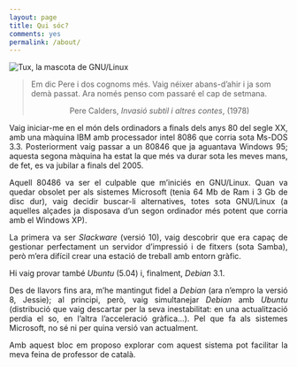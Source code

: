 ```yaml
---
layout: page
title: Qui sóc?
comments: yes
permalink: /about/
---
```


![Tux, la mascota de GNU/Linux](https://i1.wp.com/upload.wikimedia.org/wikipedia/commons/thumb/a/af/Tux.png/220px-Tux.png)


> Em dic Pere i dos cognoms més. Vaig néixer abans-d’ahir i ja som demà passat. Ara només penso com passaré el cap de setmana.
>
> <center>Pere Calders, <i>Invasió subtil i altres contes</i>, (1978) </center>

<div style="text-align:justify" markdown="1">
Vaig iniciar-me en el món dels ordinadors a finals dels anys 80 del segle XX, amb una màquina IBM amb processador intel 8086 que corria sota Ms-DOS 3.3. Posteriorment vaig passar a un 80846 que ja aguantava Windows 95; aquesta segona màquina ha estat la que més va durar sota les meves mans, de fet, es va jubilar a finals del 2005.

Aquell 80486 va ser el culpable que m’iniciés en GNU/Linux. Quan va quedar obsolet per als sistemes Microsoft (tenia 64 Mb de Ram i 3 Gb de disc dur), vaig decidir buscar-li alternatives, totes sota GNU/Linux (a aquelles alçades ja disposava d’un segon ordinador més potent que corria amb el Windows XP).

La primera va ser *Slackware* (versió 10), vaig descobrir que era capaç de gestionar perfectament un servidor d’impressió i de fitxers (sota Samba), però m’era difícil crear una estació de treball amb entorn gràfic.

Hi vaig provar també *Ubuntu* (5.04) i, finalment, *Debian* 3.1.

Des de llavors fins ara, m’he mantingut fidel a *Debian* (ara n’empro la versió 8, Jessie); al principi, però, vaig simultanejar *Debian* amb *Ubuntu* (distribució que vaig descartar per la seva inestabilitat: en una actualització perdia el so, en l’altra l’acceleració gràfica…). Pel que fa als sistemes Microsoft, no sé ni per quina versió van actualment.

Amb aquest bloc em proposo explorar com aquest sistema pot facilitar la meva feina de professor de català.

</div>